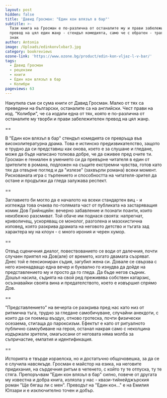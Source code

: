 ```yaml
---
layout: post
hidden: false
title: 'Давид Гросман: "Един кон влязъл в бар"'
subtitle: >-
  Тази книга на Гросман е по-различна от останалите му и прави забележителен
  превод на цял един жанр - стендъп комедията, само че с обратен - трагичен -
  знак
author: Antonia
image: /Uploads/edinkonvlvbar3.jpg
category: bookreviews
ozone-link: 'https://www.ozone.bg/product/edin-kon-vljaz-l-v-bar/'
tags:
  - Давид Гросман
  - рецензии
  - книги
  - Един кон влязъл в бар
  - Колибри
pageviews: 63
---
```

Накупила съм си сума книги от Давид Гросман. Малко от тях са преведени на български, останалите са на английски. Чест прави на изд. "Колибри", че са издали една от тях, която е по-различна от останалите му творби и прави забележителен превод на цял жанр.

\==

В "Един кон влязъл в бар" стендъп комедията се превръща във високолитературна драма. Това е истинско предизвикателство, защото е трудно да си представиш как онова, което е за слушане и гледане, може да бъде написано толкова добре, че да оживее пред очите ти. Гросман е гениален в умението си да превърне читателя в един от зрителите в романа, подложен на същите екстремни чувства, готов като тях да отвърне поглед и да "излезе" (захвърли романа) всеки момент. Рискованата игра с търпението и способността на читателя-зрител да остане и продължи да гледа залужава респект.

\==

Заглавието би могло да е началото на всеки стандартен виц - и изглежда това очаква по-голямата част от публиката на застаряващия комик Дов Грийнщейн: вечерно забавление и познати поанти, които неизбежно разсмиват. Той обаче им поднася своята: напрегнат, криволичещ, ускоряващ се монолог, разголена и мазохистична изповед, която разкрива драмата на неговото детство и тъгата зад характера му на клоун - с много ирония и черен хумор.

\==

Отвъд сценичния диалог, повествованието се води от далечния, почти случаен приятел на Дов(але) от времето, когато двамата съзряват. Днес той е пенсиониран съдия, загубил жена си. Довале се свързва с него изненадващо една вечер и буквално го изнудва да дойде на представлението му и просто да го гледа. Да бъде негов съдник. Дошъл насила, съдията на свой ред преживява собствен катарзис, осъзнавайки своята вина и предателството, което е извършил спрямо Дов.

\==

"Представлението" на вечерта се разкрива пред нас като низ от ритмична тъга, трудно за гледане самобичуване, случайни анекдоти, с които да си поемеш въздух, отново гротеска, почти физически осезаема, стигаща до пароксизъм. Ефектът е като от ритуалното публично самоубиване на героя, останал накрая само с неколцина издържали зрители, омагьосани от неговата няма молба за съпричастие, емпатия и идентификация.

\==

Историята е твърде израелска, но и достатъчно общочовешка, за да се е случила навсякъде. Гросман е майстор на езика, на неговите придихания, на сърдечния ритъм в четенето, с който ту те отпуска, ту те стяга. Препоръчвам "Един кон влязъл в бар" силно, повече от другата му известна и добра книга, излязла у нас - квази-тийнейджърския роман "Ще бягаш ли с мен". Преводът на "Един кон..." е на Емилия Юлзари и е изключително точен и добър.
